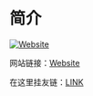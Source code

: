 # 简介

[![Website](http://himself65.com/badvg/himself65.com-avaliable-green.svg)](https://www.himself65.com)

网站链接：[Website](https://www.himself65.com)

在这里挂友链：[LINK](https://github.com/Himself65/Himself65.github.io/blob/master/_config.yml)
